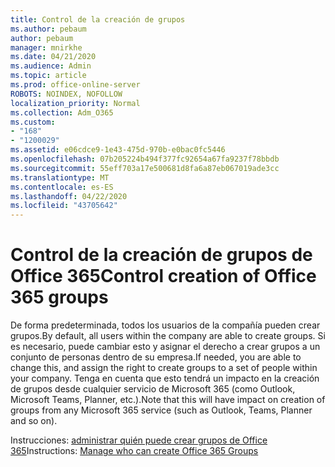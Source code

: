 ```yaml
---
title: Control de la creación de grupos
ms.author: pebaum
author: pebaum
manager: mnirkhe
ms.date: 04/21/2020
ms.audience: Admin
ms.topic: article
ms.prod: office-online-server
ROBOTS: NOINDEX, NOFOLLOW
localization_priority: Normal
ms.collection: Adm_O365
ms.custom:
- "168"
- "1200029"
ms.assetid: e06cdce9-1e43-475d-970b-e0bac0fc5446
ms.openlocfilehash: 07b205224b494f377fc92654a67fa9237f78bbdb
ms.sourcegitcommit: 55eff703a17e500681d8fa6a87eb067019ade3cc
ms.translationtype: MT
ms.contentlocale: es-ES
ms.lasthandoff: 04/22/2020
ms.locfileid: "43705642"
---
```

# <a name="control-creation-of-office-365-groups"></a><span data-ttu-id="19e53-102">Control de la creación de grupos de Office 365</span><span class="sxs-lookup"><span data-stu-id="19e53-102">Control creation of Office 365 groups</span></span>

<span data-ttu-id="19e53-103">De forma predeterminada, todos los usuarios de la compañía pueden crear grupos.</span><span class="sxs-lookup"><span data-stu-id="19e53-103">By default, all users within the company are able to create groups.</span></span> <span data-ttu-id="19e53-104">Si es necesario, puede cambiar esto y asignar el derecho a crear grupos a un conjunto de personas dentro de su empresa.</span><span class="sxs-lookup"><span data-stu-id="19e53-104">If needed, you are able to change this, and assign the right to create groups to a set of people within your company.</span></span> <span data-ttu-id="19e53-105">Tenga en cuenta que esto tendrá un impacto en la creación de grupos desde cualquier servicio de Microsoft 365 (como Outlook, Microsoft Teams, Planner, etc.).</span><span class="sxs-lookup"><span data-stu-id="19e53-105">Note that this will have impact on creation of groups from any Microsoft 365 service (such as Outlook, Teams, Planner and so on).</span></span>
  
<span data-ttu-id="19e53-106">Instrucciones: [administrar quién puede crear grupos de Office 365](https://docs.microsoft.com/office365/admin/create-groups/manage-creation-of-groups)</span><span class="sxs-lookup"><span data-stu-id="19e53-106">Instructions: [Manage who can create Office 365 Groups](https://docs.microsoft.com/office365/admin/create-groups/manage-creation-of-groups)</span></span>
